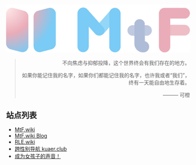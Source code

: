 <!-- markdownlint-disable-next-line -->
[![MtF.wiki](/profile/mtf-wiki.svg)](https://mtf.wiki)

<!-- markdownlint-disable no-inline-html -->

> <p align="right">不向焦虑与抑郁投降，这个世界终会有我们存在的地方。</p>
>
> <p align="right">如果你能记住我的名字，如果你们都能记住我的名字，也许我或者“我们”，终有一天能自由地生存着。</p>
>
> <p align="right">——— 可橙</p>

## 站点列表

- [MtF.wiki](https://mtf.wiki)
- [MtF.wiki Blog](https://blog.mtf.wiki)
- [RLE.wiki](https://rle.wiki)
- [跨性别导航 kuaer.club](https://kuaer.club)
- [成为女孩子的声音！](https://mtf-wiki.github.io/jyosei-guide)
